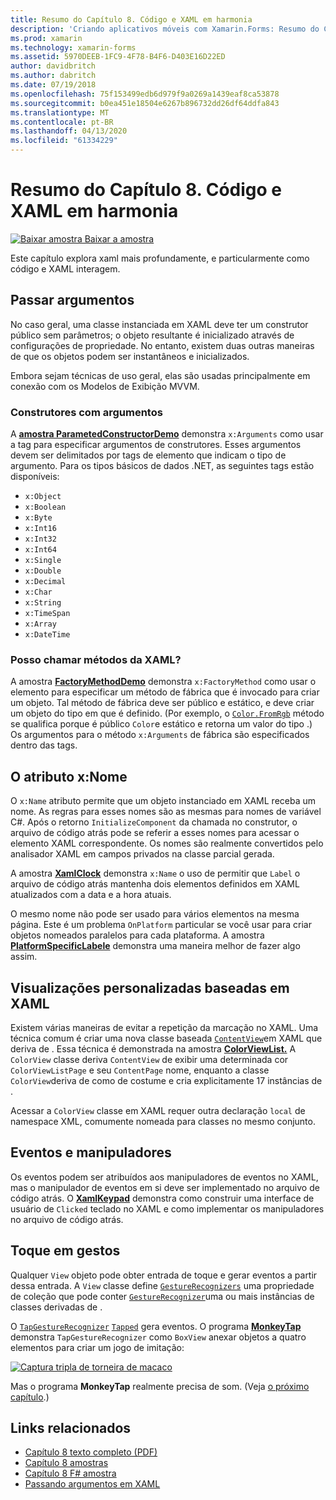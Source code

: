 ```yaml
---
title: Resumo do Capítulo 8. Código e XAML em harmonia
description: 'Criando aplicativos móveis com Xamarin.Forms: Resumo do Capítulo 8. Código e XAML em harmonia'
ms.prod: xamarin
ms.technology: xamarin-forms
ms.assetid: 5970DEEB-1FC9-4F78-B4F6-D403E16D22ED
author: davidbritch
ms.author: dabritch
ms.date: 07/19/2018
ms.openlocfilehash: 75f153499edb6d979f9a0269a1439eaf8ca53878
ms.sourcegitcommit: b0ea451e18504e6267b896732dd26df64ddfa843
ms.translationtype: MT
ms.contentlocale: pt-BR
ms.lasthandoff: 04/13/2020
ms.locfileid: "61334229"
---
```

# <a name="summary-of-chapter-8-code-and-xaml-in-harmony"></a>Resumo do Capítulo 8. Código e XAML em harmonia

[![Baixar](~/media/shared/download.png) amostra Baixar a amostra](https://github.com/xamarin/xamarin-forms-book-samples/tree/master/Chapter08)

Este capítulo explora xaml mais profundamente, e particularmente como código e XAML interagem.

## <a name="passing-arguments"></a>Passar argumentos

No caso geral, uma classe instanciada em XAML deve ter um construtor público sem parâmetros; o objeto resultante é inicializado através de configurações de propriedade. No entanto, existem duas outras maneiras de que os objetos podem ser instantâneos e inicializados.

Embora sejam técnicas de uso geral, elas são usadas principalmente em conexão com os Modelos de Exibição MVVM.

### <a name="constructors-with-arguments"></a>Construtores com argumentos

A [**amostra ParametedConstructorDemo**](https://github.com/xamarin/xamarin-forms-book-samples/tree/master/Chapter08/ParameteredConstructorDemo) demonstra `x:Arguments` como usar a tag para especificar argumentos de construtores. Esses argumentos devem ser delimitados por tags de elemento que indicam o tipo de argumento. Para os tipos básicos de dados .NET, as seguintes tags estão disponíveis:

- `x:Object`
- `x:Boolean`
- `x:Byte`
- `x:Int16`
- `x:Int32`
- `x:Int64`
- `x:Single`
- `x:Double`
- `x:Decimal`
- `x:Char`
- `x:String`
- `x:TimeSpan`
- `x:Array`
- `x:DateTime`

### <a name="can-i-call-methods-from-xaml"></a>Posso chamar métodos da XAML?

A amostra [**FactoryMethodDemo**](https://github.com/xamarin/xamarin-forms-book-samples/tree/master/Chapter08/FactoryMethodDemo) demonstra `x:FactoryMethod` como usar o elemento para especificar um método de fábrica que é invocado para criar um objeto. Tal método de fábrica deve ser público e estático, e deve criar um objeto do tipo em que é definido. (Por exemplo, o [`Color.FromRgb`](xref:Xamarin.Forms.Color.FromRgb(System.Double,System.Double,System.Double)) método se qualifica porque é público `Color`e estático e retorna um valor do tipo .) Os argumentos para o método `x:Arguments` de fábrica são especificados dentro das tags.

## <a name="the-xname-attribute"></a>O atributo x:Nome

O `x:Name` atributo permite que um objeto instanciado em XAML receba um nome. As regras para esses nomes são as mesmas para nomes de variável C#. Após o retorno `InitializeComponent` da chamada no construtor, o arquivo de código atrás pode se referir a esses nomes para acessar o elemento XAML correspondente. Os nomes são realmente convertidos pelo analisador XAML em campos privados na classe parcial gerada.

A amostra [**XamlClock**](https://github.com/xamarin/xamarin-forms-book-samples/tree/master/Chapter08/XamlClock) demonstra `x:Name` o uso de permitir que `Label` o arquivo de código atrás mantenha dois elementos definidos em XAML atualizados com a data e a hora atuais.

O mesmo nome não pode ser usado para vários elementos na mesma página. Este é um problema `OnPlatform` particular se você usar para criar objetos nomeados paralelos para cada plataforma. A amostra [**PlatformSpecificLabele**](https://github.com/xamarin/xamarin-forms-book-samples/tree/master/Chapter08/PlatformSpecificLabels) demonstra uma maneira melhor de fazer algo assim.

## <a name="custom-xaml-based-views"></a>Visualizações personalizadas baseadas em XAML

Existem várias maneiras de evitar a repetição da marcação no XAML. Uma técnica comum é criar uma nova classe baseada [`ContentView`](xref:Xamarin.Forms.ContentView)em XAML que deriva de . Essa técnica é demonstrada na amostra [**ColorViewList.**](https://github.com/xamarin/xamarin-forms-book-samples/tree/master/Chapter08/ColorViewList) A `ColorView` classe deriva `ContentView` de exibir uma determinada cor `ColorViewListPage` e seu `ContentPage` nome, enquanto a classe `ColorView`deriva de como de costume e cria explicitamente 17 instâncias de .

Acessar a `ColorView` classe em XAML requer outra declaração `local` de namespace XML, comumente nomeada para classes no mesmo conjunto.

## <a name="events-and-handlers"></a>Eventos e manipuladores

Os eventos podem ser atribuídos aos manipuladores de eventos no XAML, mas o manipulador de eventos em si deve ser implementado no arquivo de código atrás. O [**XamlKeypad**](https://github.com/xamarin/xamarin-forms-book-samples/tree/master/Chapter08/XamlKeypad) demonstra como construir uma interface de usuário de `Clicked` teclado no XAML e como implementar os manipuladores no arquivo de código atrás.

## <a name="tap-gestures"></a>Toque em gestos

Qualquer `View` objeto pode obter entrada de toque e gerar eventos a partir dessa entrada. A `View` classe define [`GestureRecognizers`](xref:Xamarin.Forms.View.GestureRecognizers) uma propriedade de coleção que pode conter [`GestureRecognizer`](xref:Xamarin.Forms.GestureRecognizer)uma ou mais instâncias de classes derivadas de .

O [`TapGestureRecognizer`](xref:Xamarin.Forms.TapGestureRecognizer) [`Tapped`](xref:Xamarin.Forms.TapGestureRecognizer.Tapped) gera eventos. O programa [**MonkeyTap**](https://github.com/xamarin/xamarin-forms-book-samples/tree/master/Chapter08/MonkeyTap) demonstra `TapGestureRecognizer` como `BoxView` anexar objetos a quatro elementos para criar um jogo de imitação:

[![Captura tripla de torneira de macaco](images/ch08fg07-small.png "Jogo de Imitação")](images/ch08fg07-large.png#lightbox "Jogo de Imitação")

Mas o programa **MonkeyTap** realmente precisa de som. (Veja [o próximo capítulo](chapter09.md).)

## <a name="related-links"></a>Links relacionados

- [Capítulo 8 texto completo (PDF)](https://download.xamarin.com/developer/xamarin-forms-book/XamarinFormsBook-Ch08-Apr2016.pdf)
- [Capítulo 8 amostras](https://github.com/xamarin/xamarin-forms-book-samples/tree/master/Chapter08)
- [Capítulo 8 F# amostra](https://github.com/xamarin/xamarin-forms-book-samples/tree/master/Chapter08/FS/XamlKeypad)
- [Passando argumentos em XAML](~/xamarin-forms/xaml/passing-arguments.md)
